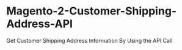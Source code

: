 # Magento-2-Customer-Shipping-Address-API
Get Customer Shipping Address Information By Using the API Call
